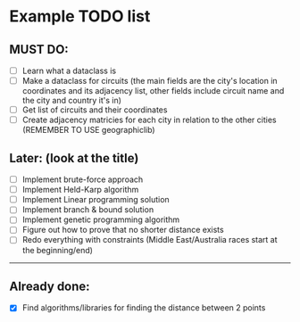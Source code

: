 # Example TODO list

## MUST DO:
- [ ] Learn what a dataclass is
- [ ] Make a dataclass for circuits (the main fields are the city's location in coordinates and its adjacency list, other fields include circuit name and the city and country it's in)
- [ ] Get list of circuits and their coordinates
- [ ] Create adjacency matricies for each city in relation to the other cities (REMEMBER TO USE geographiclib)

## Later: (look at the title)
- [ ] Implement brute-force approach
- [ ] Implement Held-Karp algorithm
- [ ] Implement Linear programming solution
- [ ] Implement branch & bound solution
- [ ] Implement genetic programming algorithm
- [ ] Figure out how to prove that no shorter distance exists
- [ ] Redo everything with constraints (Middle East/Australia races start at the beginning/end)

--------------------------------------------------------------------------------
## Already done:
- [x] Find algorithms/libraries for finding the distance between 2 points
